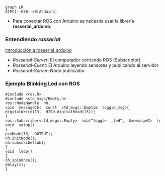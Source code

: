 ```mermaid
graph LR
A[PC]--USB-->B[Arduino]
```
* Para conectar ROS con Arduino se necesita usar la librería **rosserial_arduino**.

### Entendiendo _rosserial_
[Introducción a rosserial_arduino](https://atadiat.com/en/e-rosserial-arduino-introduction/)
* _Rosserial-Server_: El computador corriendo ROS (Subscriptor)
* _Rosserial-Client_: El Arduino leyendo sensores y publicando al servidor
* _Rosserial-Server_: Nodo publicador

### Ejemplo Blinking Led con ROS
```
#include <ros.h>
#include <std_msgs/Empty.h>
ros::NodeHandle  nh;
void  messageCb(  const  std_msgs::Empty&  toggle_msg){
digitalWrite(13,  HIGH-digitalRead(13));
}
ros::Subscriber<std_msgs::Empty>  sub(“toggle  _led”,  &messageCb  );
void  setup()
{
pinMode(13,  OUTPUT);
nh.initNode();
nh.subscribe(sub);
}
void  loop()
{
nh.spinOnce();
delay(1);
}
